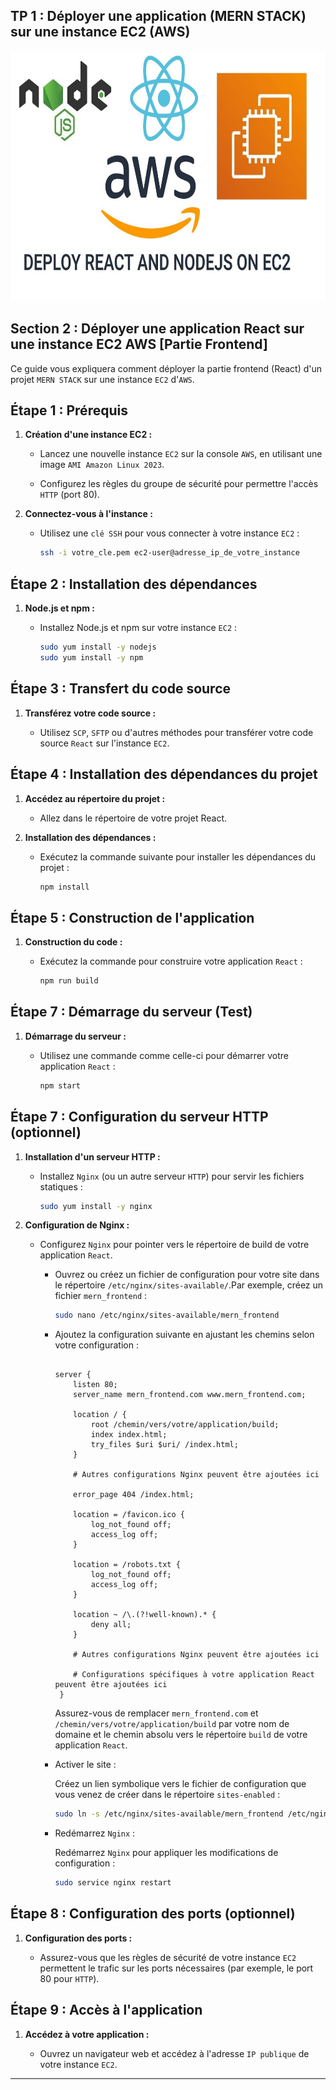 ## TP 1 : Déployer une application (MERN STACK) sur une instance EC2 (AWS)


<div align="center">
<img src="./ASSETS/node_react_aws.jpg" alt="Node, React and AWS Logo" width ='600' height='400' >
</div>


## Section 2 : Déployer une application React sur une instance EC2 AWS [Partie Frontend]

Ce guide vous expliquera comment déployer la partie frontend (React) d'un projet `MERN STACK` sur une instance `EC2` d'`AWS`.

## Étape 1 : Prérequis

1. **Création d'une instance EC2 :**

   - Lancez une nouvelle instance `EC2` sur la console `AWS`, en utilisant une image `AMI Amazon Linux 2023`.

   - Configurez les règles du groupe de sécurité pour permettre l'accès `HTTP` (port 80).

2. **Connectez-vous à l'instance :**

   - Utilisez une `clé SSH` pour vous connecter à votre instance `EC2` :

     ```bash
     ssh -i votre_cle.pem ec2-user@adresse_ip_de_votre_instance
     ```

## Étape 2 : Installation des dépendances

1. **Node.js et npm :**

   - Installez Node.js et npm sur votre instance `EC2` :

     ```bash
     sudo yum install -y nodejs
     sudo yum install -y npm
     ```

## Étape 3 : Transfert du code source

1. **Transférez votre code source :**

   - Utilisez `SCP`, `SFTP` ou d'autres méthodes pour transférer votre code source `React` sur l'instance `EC2`.

## Étape 4 : Installation des dépendances du projet

1. **Accédez au répertoire du projet :**

   - Allez dans le répertoire de votre projet React.

2. **Installation des dépendances :**

   - Exécutez la commande suivante pour installer les dépendances du projet :

     ```bash
     npm install
     ```

## Étape 5 : Construction de l'application

1. **Construction du code :**

   - Exécutez la commande pour construire votre application `React` :

     ```bash
     npm run build
     ```

## Étape 7 : Démarrage du serveur (Test)

1. **Démarrage du serveur :**

   - Utilisez une commande comme celle-ci pour démarrer votre application `React` :
  
     ```bash
     npm start
     ```     

## Étape 7 : Configuration du serveur HTTP (optionnel)

1. **Installation d'un serveur HTTP :**

   - Installez `Nginx` (ou un autre serveur `HTTP`) pour servir les fichiers statiques :

     ```bash
     sudo yum install -y nginx
     ```

2. **Configuration de Nginx :**

   - Configurez `Nginx` pour pointer vers le répertoire de build de votre application `React`.

     - Ouvrez ou créez un fichier de configuration pour votre site dans le répertoire `/etc/nginx/sites-available/`.Par exemple, créez un fichier `mern_frontend` :
     
       ```bash
       sudo nano /etc/nginx/sites-available/mern_frontend
       ```

     - Ajoutez la configuration suivante en ajustant les chemins selon votre configuration :
       

       ```nginx

       server {
           listen 80;
           server_name mern_frontend.com www.mern_frontend.com;

           location / {
               root /chemin/vers/votre/application/build;
               index index.html;
               try_files $uri $uri/ /index.html;
           }

           # Autres configurations Nginx peuvent être ajoutées ici

           error_page 404 /index.html;

           location = /favicon.ico {
               log_not_found off;
               access_log off;
           }

           location = /robots.txt {
               log_not_found off;
               access_log off;
           }

           location ~ /\.(?!well-known).* {
               deny all;
           }

           # Autres configurations Nginx peuvent être ajoutées ici

           # Configurations spécifiques à votre application React peuvent être ajoutées ici
        }
       ```

       Assurez-vous de remplacer `mern_frontend.com` et `/chemin/vers/votre/application/build` par votre nom de domaine et le chemin absolu vers le répertoire `build` de votre application `React`.

     - Activer le site :
  
        Créez un lien symbolique vers le fichier de configuration que vous venez de créer dans le répertoire `sites-enabled` :   

        ```bash
        sudo ln -s /etc/nginx/sites-available/mern_frontend /etc/nginx/sites-enabled
        ```

     - Redémarrez `Nginx` :
      
        Redémarrez `Nginx` pour appliquer les modifications de configuration :

        ```bash
        sudo service nginx restart
        ```   


## Étape 8 : Configuration des ports (optionnel)

1. **Configuration des ports :**

   - Assurez-vous que les règles de sécurité de votre instance `EC2` permettent le trafic sur les ports nécessaires (par exemple, le port 80 pour `HTTP`).

## Étape 9 : Accès à l'application

1. **Accédez à votre application :**

   - Ouvrez un navigateur web et accédez à l'adresse `IP publique` de votre instance `EC2`.

---



